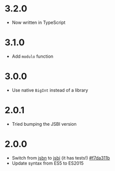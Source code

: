 # 3.2.0

- Now written in TypeScript

# 3.1.0

- Add `modulo` function

# 3.0.0

- Use native `BigInt` instead of a library

# 2.0.1

- Tried bumping the JSBI version

# 2.0.0

- Switch from [jsbn](https://github.com/andyperlitch/jsbn) to [jsbi](https://github.com/GoogleChromeLabs/jsbi) (it has tests!) [#f7da311b](https://github.com/TehShrike/financial-arithmetic-functions/commit/f7da311bad7c3ae4c1236d956c7833a9507df511)
- Update syntax from ES5 to ES2015
